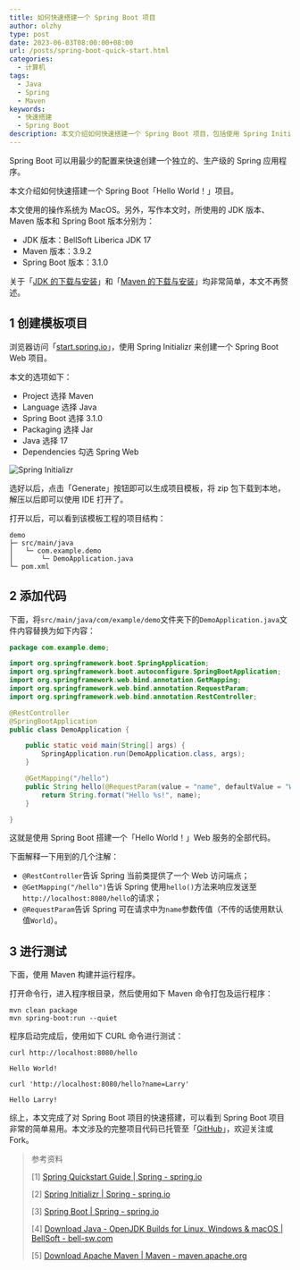 ```yaml
---
title: 如何快速搭建一个 Spring Boot 项目
author: olzhy
type: post
date: 2023-06-03T08:00:00+08:00
url: /posts/spring-boot-quick-start.html
categories:
  - 计算机
tags:
  - Java
  - Spring
  - Maven
keywords:
  - 快速搭建
  - Spring Boot
description: 本文介绍如何快速搭建一个 Spring Boot 项目，包括使用 Spring Initializr 创建项目模板、添加代码和进行测试三个部分。
---
```


Spring Boot 可以用最少的配置来快速创建一个独立的、生产级的 Spring 应用程序。

本文介绍如何快速搭建一个 Spring Boot「Hello World！」项目。

本文使用的操作系统为 MacOS。另外，写作本文时，所使用的 JDK 版本、Maven 版本和 Spring Boot 版本分别为：

- JDK 版本：BellSoft Liberica JDK 17
- Maven 版本：3.9.2
- Spring Boot 版本：3.1.0

关于「[JDK 的下载与安装](https://bell-sw.com/pages/downloads/)」和「[Maven 的下载与安装](https://maven.apache.org/download.cgi)」均非常简单，本文不再赘述。

## 1 创建模板项目

浏览器访问「[start.spring.io](https://start.spring.io/)」，使用 Spring Initializr 来创建一个 Spring Boot Web 项目。

本文的选项如下：

- Project 选择 Maven
- Language 选择 Java
- Spring Boot 选择 3.1.0
- Packaging 选择 Jar
- Java 选择 17
- Dependencies 勾选 Spring Web

![Spring Initializr](https://olzhy.github.io/static/images/uploads/2023/06/start-spring-io.png#center)

选好以后，点击「Generate」按钮即可以生成项目模板，将 zip 包下载到本地，解压以后即可以使用 IDE 打开了。

打开以后，可以看到该模板工程的项目结构：

```text
demo
├─ src/main/java
│   └─ com.example.demo
│       └─ DemoApplication.java
└─ pom.xml
```

## 2 添加代码

下面，将`src/main/java/com/example/demo`文件夹下的`DemoApplication.java`文件内容替换为如下内容：

```java
package com.example.demo;

import org.springframework.boot.SpringApplication;
import org.springframework.boot.autoconfigure.SpringBootApplication;
import org.springframework.web.bind.annotation.GetMapping;
import org.springframework.web.bind.annotation.RequestParam;
import org.springframework.web.bind.annotation.RestController;

@RestController
@SpringBootApplication
public class DemoApplication {

    public static void main(String[] args) {
        SpringApplication.run(DemoApplication.class, args);
    }

    @GetMapping("/hello")
    public String hello(@RequestParam(value = "name", defaultValue = "World") String name) {
        return String.format("Hello %s!", name);
    }

}
```

这就是使用 Spring Boot 搭建一个「Hello World！」Web 服务的全部代码。

下面解释一下用到的几个注解：

- `@RestController`告诉 Spring 当前类提供了一个 Web 访问端点；
- `@GetMapping("/hello")`告诉 Spring 使用`hello()`方法来响应发送至`http://localhost:8080/hello`的请求；
- `@RequestParam`告诉 Spring 可在请求中为`name`参数传值（不传的话使用默认值`World`）。

## 3 进行测试

下面，使用 Maven 构建并运行程序。

打开命令行，进入程序根目录，然后使用如下 Maven 命令打包及运行程序：

```shell
mvn clean package
mvn spring-boot:run --quiet
```

程序启动完成后，使用如下 CURL 命令进行测试：

```shell
curl http://localhost:8080/hello

Hello World!
```

```shell
curl 'http://localhost:8080/hello?name=Larry'

Hello Larry!
```

综上，本文完成了对 Spring Boot 项目的快速搭建，可以看到 Spring Boot 项目非常的简单易用。本文涉及的完整项目代码已托管至「[GitHub](https://github.com/olzhy/java-exercises/tree/main/spring-boot-quick-start-demo)」，欢迎关注或 Fork。

> 参考资料
>
> [1] [Spring Quickstart Guide | Spring - spring.io](https://spring.io/quickstart)
>
> [2] [Spring Initializr | Spring - spring.io](https://start.spring.io/)
>
> [3] [Spring Boot | Spring - spring.io](https://spring.io/projects/spring-boot)
>
> [4] [Download Java - OpenJDK Builds for Linux, Windows & macOS | BellSoft - bell-sw.com](https://bell-sw.com/pages/downloads/)
>
> [5] [Download Apache Maven | Maven - maven.apache.org](https://maven.apache.org/download.cgi)
